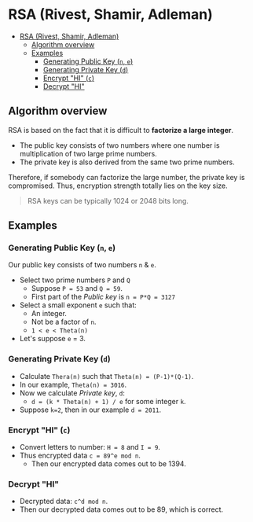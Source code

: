 # RSA (Rivest, Shamir, Adleman)

- [RSA (Rivest, Shamir, Adleman)](#rsa-rivest-shamir-adleman)
  - [Algorithm overview](#algorithm-overview)
  - [Examples](#examples)
    - [Generating Public Key (`n`, `e`)](#generating-public-key-n-e)
    - [Generating Private Key (`d`)](#generating-private-key-d)
    - [Encrypt "HI" (`c`)](#encrypt-hi-c)
    - [Decrypt "HI"](#decrypt-hi)

## Algorithm overview

RSA is based on the fact that it is difficult to __factorize a large integer__.

- The public key consists of two numbers where one number is multiplication of two large prime numbers.
- The private key is also derived from the same two prime numbers.

Therefore, if somebody can factorize the large number, the private key is compromised. Thus, encryption strength totally lies on the key size.

> RSA keys can be typically 1024 or 2048 bits long.

## Examples

### Generating Public Key (`n`, `e`)

Our public key consists of two numbers `n` & `e`.

- Select two prime numbers `P` and `Q`
  - Suppose `P = 53` and `Q = 59`.
  - First part of the _Public key_ is `n = P*Q = 3127`
- Select a small exponent `e` such that:
  - An integer.
  - Not be a factor of `n`.
  - `1 < e < Theta(n)`
- Let's suppose `e` = 3.

### Generating Private Key (`d`)

- Calculate `Thera(n)` such that `Theta(n) = (P-1)*(Q-1)`.
- In our example, `Theta(n) = 3016`.
- Now we calculate _Private key_, `d`:
  - `d = (k * Theta(n) + 1) / e` for some integer `k`.
- Suppose `k=2`, then in our example `d = 2011`.

### Encrypt "HI" (`c`)

- Convert letters to number: `H = 8` and `I = 9`.
- Thus encrypted data `c = 89^e mod n`.
  - Then our encrypted data comes out to be 1394.

### Decrypt "HI"

- Decrypted data: `c^d mod n`.
- Then our decrypted data comes out to be 89, which is correct.

